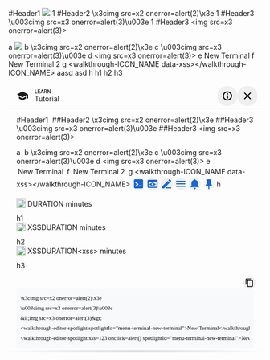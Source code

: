 #Header1 <img ng-template="xss" ng-click="xss" src=x1 onerror=alert(1)>
1
#Header2 \x3cimg src=x2 onerror=alert(2)\x3e
1
#Header3 \u003cimg src=x3 onerror=alert(3)\u003e
1
#Header3 &lt;img src=x3 onerror=alert(3)&gt;

a
<img src=x1 onerror=alert(1)>
b
\x3cimg src=x2 onerror=alert(2)\x3e
c
\u003cimg src=x3 onerror=alert(3)\u003e
d
&lt;img src=x3 onerror=alert(3)&gt;
e
<walkthrough-editor-spotlight spotlightId="menu-terminal-new-terminal">New Terminal</walkthrough-editor-spotlight>
f
<walkthrough-editor-spotlight xss=123 onclick=alert() spotlightId="menu-terminal-new-terminal">New Terminal 2</walkthrough-editor-spotlight>
g
<walkthrough-ICON_NAME data-xss></walkthrough-ICON_NAME>
<walkthrough-cloud-shell-icon data-xss>aasd</walkthrough-cloud-shell-icon>
<walkthrough-web-preview-icon data-xss>asd</walkthrough-web-preview-icon>
<walkthrough-cloud-shell-editor-icon data-xss></walkthrough-cloud-shell-editor-icon>
<walkthrough-nav-menu-icon data-xss></walkthrough-nav-menu-icon>
<walkthrough-notification-menu-icon data-xss></walkthrough-notification-menu-icon>
<walkthrough-pin-section-icon data-xss></walkthrough-pin-section-icon>
h
<walkthrough-tutorial-duration duration="DURATION"></walkthrough-tutorial-duration>
h1
<walkthrough-tutorial-duration duration="XSSDURATION"></walkthrough-tutorial-duration>
h2
<walkthrough-tutorial-duration duration="XSSDURATION<xss>"></walkthrough-tutorial-duration>
h3

<html lang="en"><head>
    <base href="/tutorial/iframe-angular.html">
    <meta charset="utf-8">
    <meta name="referrer" content="no-referrer">
    <title>Walkthrough</title>
    <link href="https://fonts.googleapis.com/css?family=Google+Sans:400,500|Roboto:400,500,700|Roboto+Mono:400,500,700|Inconsolata:400,700" rel="stylesheet" type="text/css" nonce="">
    <link href="https://fonts.googleapis.com/icon?family=Material+Icons+Extended" rel="stylesheet" type="text/css" nonce="">
    <link href="https://walkthroughs.googleusercontent.com/javascript/4jcv2xv5-t6uw-rled-5jfa-foy54z4zj2p3/style-angular.css" rel="stylesheet" type="text/css" nonce="">
  <style type="text/css"></style><style>[_nghost-bkf-c80]{display:block}.router-outlet-container[_ngcontent-bkf-c80]{min-height:0}
/**# sourceMappingURL=app.css.map */</style><style type="text/css">/**
  @angular/flex-layout - workaround for possible browser quirk with mediaQuery listeners
  see http://bit.ly/2sd4HMP
*/
@media (min-width: 600px), (max-width: 599px), (min-width: 960px), (max-width: 959px), (min-width: 1280px), (max-width: 1279px), (min-width: 1920px), (max-width: 1920px), (min-width: 0px) and (max-width: 599px), (min-width: 600px) and (max-width: 959px), (min-width: 960px) and (max-width: 1279px), (min-width: 1280px) and (max-width: 1919px), (min-width: 1920px) and (max-width: 5000px) {.fx-query-test{ }}</style><style>.mat-toolbar[_ngcontent-bkf-c79]{height:49px;min-height:49px;border-bottom:1px solid #dadce0}.mat-toolbar[_ngcontent-bkf-c79]   .mat-toolbar-row[_ngcontent-bkf-c79]{margin-top:4px;padding:0 8px}.mat-toolbar[_ngcontent-bkf-c79]   h1.gmat-headline-6[_ngcontent-bkf-c79]{font:normal normal 400 18px/24px "Google Sans",sans-serif;-webkit-font-smoothing:antialiased;text-overflow:ellipsis;overflow:hidden}.mat-icon-button[_ngcontent-bkf-c79]{height:40px;width:40px;line-height:40px}.mat-menu-item[_ngcontent-bkf-c79]{height:32px;line-height:32px;color:#3c4043}.mat-menu-item[_ngcontent-bkf-c79]   .mat-icon[_ngcontent-bkf-c79]{font-size:18px;height:18px;width:18px;line-height:18px}#walkthrough-header-back[_ngcontent-bkf-c79]{color:var(--icon-color);padding:0}#walkthrough-header-back[_ngcontent-bkf-c79]:hover{background:#fff}.history-opt-in-button[_ngcontent-bkf-c79]{padding-left:0;padding-right:0}.history-opt-in-button[_ngcontent-bkf-c79]   .mat-slide-toggle[_ngcontent-bkf-c79]{padding-right:10px;padding-left:10px;height:32px;line-height:32px;color:#3c4043}.walkthrough-header-back[_ngcontent-bkf-c79]{min-width:28px;min-height:28px}.walkthrough-home-icon[_ngcontent-bkf-c79]{margin:0 8px;min-width:24px;color:var(--icon-color)}.learn-assistant-header[_ngcontent-bkf-c79]{margin:0 4px;overflow:hidden}.learn-panel-header[_ngcontent-bkf-c79]{margin:0 8px}.walkthrough-category-title[_ngcontent-bkf-c79]{overflow:hidden;text-overflow:ellipsis}.walkthrough-report-problem-button[_ngcontent-bkf-c79]   mat-icon[_ngcontent-bkf-c79]{color:var(--icon-color);height:21px;width:21px}.learn-assistant-title[_ngcontent-bkf-c79]{font:normal normal 500 10px/16px "Roboto",sans-serif;letter-spacing:.3px;-webkit-font-smoothing:antialiased;text-transform:uppercase;color:var(--icon-color);line-height:10px}.walkthrough-report-problem-button[_ngcontent-bkf-c79]   mat-icon[_ngcontent-bkf-c79]{color:var(--icon-color);height:21px;width:21px}.walkthrough-menu-button[_ngcontent-bkf-c79]   mat-icon[_ngcontent-bkf-c79], .walkthrough-close-button[_ngcontent-bkf-c79]   mat-icon[_ngcontent-bkf-c79]{color:var(--icon-color)}</style><style>.supporting-illustration[_ngcontent-bkf-c32]{height:18px;width:18px;vertical-align:middle}.banner-container[_ngcontent-bkf-c32]{max-height:500px;overflow:hidden;position:relative}.banner-message[_ngcontent-bkf-c32]{padding:12px 16px}.gmat-body-2[_ngcontent-bkf-c32]{font-size:13px;line-height:16px}.banner-message-content[_ngcontent-bkf-c32]{overflow-x:auto;overflow-y:hidden}a[_ngcontent-bkf-c32]{display:block;font-weight:bold;padding-top:10px;text-decoration:underline}</style><style>button[_ngcontent-bkf-c33]{text-align:unset;width:100%;overflow:hidden;text-overflow:ellipsis;padding-top:8px}.mat-icon[_ngcontent-bkf-c33]{height:16px;width:16px;padding-bottom:8px;padding-right:5px}
/**# sourceMappingURL=previous_button.css.map */</style><style>.cdk-high-contrast-active .mat-toolbar{outline:solid 1px}.mat-toolbar .mat-mdc-button-base.mat-unthemed{--mdc-text-button-label-text-color: inherit;--mdc-outlined-button-label-text-color: inherit}.mat-toolbar-row,.mat-toolbar-single-row{display:flex;box-sizing:border-box;padding:0 16px;width:100%;flex-direction:row;align-items:center;white-space:nowrap}.mat-toolbar-multiple-rows{display:flex;box-sizing:border-box;flex-direction:column;width:100%}
</style><style>.mat-icon{-webkit-user-select:none;user-select:none;background-repeat:no-repeat;display:inline-block;fill:currentColor;height:24px;width:24px;overflow:hidden}.mat-icon.mat-icon-inline{font-size:inherit;height:inherit;line-height:inherit;width:inherit}.mat-icon.mat-ligature-font[fontIcon]::before{content:attr(fontIcon)}[dir=rtl] .mat-icon-rtl-mirror{transform:scale(-1, 1)}.mat-form-field:not(.mat-form-field-appearance-legacy) .mat-form-field-prefix .mat-icon,.mat-form-field:not(.mat-form-field-appearance-legacy) .mat-form-field-suffix .mat-icon{display:block}.mat-form-field:not(.mat-form-field-appearance-legacy) .mat-form-field-prefix .mat-icon-button .mat-icon,.mat-form-field:not(.mat-form-field-appearance-legacy) .mat-form-field-suffix .mat-icon-button .mat-icon{margin:auto}
</style><style>.mat-button .mat-button-focus-overlay,.mat-icon-button .mat-button-focus-overlay{opacity:0}.mat-button:hover:not(.mat-button-disabled) .mat-button-focus-overlay,.mat-stroked-button:hover:not(.mat-button-disabled) .mat-button-focus-overlay{opacity:.04}@media(hover: none){.mat-button:hover:not(.mat-button-disabled) .mat-button-focus-overlay,.mat-stroked-button:hover:not(.mat-button-disabled) .mat-button-focus-overlay{opacity:0}}.mat-button,.mat-icon-button,.mat-stroked-button,.mat-flat-button{box-sizing:border-box;position:relative;-webkit-user-select:none;user-select:none;cursor:pointer;outline:none;border:none;-webkit-tap-highlight-color:rgba(0,0,0,0);display:inline-block;white-space:nowrap;text-decoration:none;vertical-align:baseline;text-align:center;margin:0;min-width:64px;line-height:36px;padding:0 16px;border-radius:4px;overflow:visible}.mat-button::-moz-focus-inner,.mat-icon-button::-moz-focus-inner,.mat-stroked-button::-moz-focus-inner,.mat-flat-button::-moz-focus-inner{border:0}.mat-button.mat-button-disabled,.mat-icon-button.mat-button-disabled,.mat-stroked-button.mat-button-disabled,.mat-flat-button.mat-button-disabled{cursor:default}.mat-button.cdk-keyboard-focused .mat-button-focus-overlay,.mat-button.cdk-program-focused .mat-button-focus-overlay,.mat-icon-button.cdk-keyboard-focused .mat-button-focus-overlay,.mat-icon-button.cdk-program-focused .mat-button-focus-overlay,.mat-stroked-button.cdk-keyboard-focused .mat-button-focus-overlay,.mat-stroked-button.cdk-program-focused .mat-button-focus-overlay,.mat-flat-button.cdk-keyboard-focused .mat-button-focus-overlay,.mat-flat-button.cdk-program-focused .mat-button-focus-overlay{opacity:.12}.mat-button::-moz-focus-inner,.mat-icon-button::-moz-focus-inner,.mat-stroked-button::-moz-focus-inner,.mat-flat-button::-moz-focus-inner{border:0}.mat-raised-button{box-sizing:border-box;position:relative;-webkit-user-select:none;user-select:none;cursor:pointer;outline:none;border:none;-webkit-tap-highlight-color:rgba(0,0,0,0);display:inline-block;white-space:nowrap;text-decoration:none;vertical-align:baseline;text-align:center;margin:0;min-width:64px;line-height:36px;padding:0 16px;border-radius:4px;overflow:visible;transform:translate3d(0, 0, 0);transition:background 400ms cubic-bezier(0.25, 0.8, 0.25, 1),box-shadow 280ms cubic-bezier(0.4, 0, 0.2, 1)}.mat-raised-button::-moz-focus-inner{border:0}.mat-raised-button.mat-button-disabled{cursor:default}.mat-raised-button.cdk-keyboard-focused .mat-button-focus-overlay,.mat-raised-button.cdk-program-focused .mat-button-focus-overlay{opacity:.12}.mat-raised-button::-moz-focus-inner{border:0}.mat-raised-button._mat-animation-noopable{transition:none !important;animation:none !important}.mat-stroked-button{border:1px solid currentColor;padding:0 15px;line-height:34px}.mat-stroked-button .mat-button-ripple.mat-ripple,.mat-stroked-button .mat-button-focus-overlay{top:-1px;left:-1px;right:-1px;bottom:-1px}.mat-fab{box-sizing:border-box;position:relative;-webkit-user-select:none;user-select:none;cursor:pointer;outline:none;border:none;-webkit-tap-highlight-color:rgba(0,0,0,0);display:inline-block;white-space:nowrap;text-decoration:none;vertical-align:baseline;text-align:center;margin:0;min-width:64px;line-height:36px;padding:0 16px;border-radius:4px;overflow:visible;transform:translate3d(0, 0, 0);transition:background 400ms cubic-bezier(0.25, 0.8, 0.25, 1),box-shadow 280ms cubic-bezier(0.4, 0, 0.2, 1);min-width:0;border-radius:50%;width:56px;height:56px;padding:0;flex-shrink:0}.mat-fab::-moz-focus-inner{border:0}.mat-fab.mat-button-disabled{cursor:default}.mat-fab.cdk-keyboard-focused .mat-button-focus-overlay,.mat-fab.cdk-program-focused .mat-button-focus-overlay{opacity:.12}.mat-fab::-moz-focus-inner{border:0}.mat-fab._mat-animation-noopable{transition:none !important;animation:none !important}.mat-fab .mat-button-wrapper{padding:16px 0;display:inline-block;line-height:24px}.mat-mini-fab{box-sizing:border-box;position:relative;-webkit-user-select:none;user-select:none;cursor:pointer;outline:none;border:none;-webkit-tap-highlight-color:rgba(0,0,0,0);display:inline-block;white-space:nowrap;text-decoration:none;vertical-align:baseline;text-align:center;margin:0;min-width:64px;line-height:36px;padding:0 16px;border-radius:4px;overflow:visible;transform:translate3d(0, 0, 0);transition:background 400ms cubic-bezier(0.25, 0.8, 0.25, 1),box-shadow 280ms cubic-bezier(0.4, 0, 0.2, 1);min-width:0;border-radius:50%;width:40px;height:40px;padding:0;flex-shrink:0}.mat-mini-fab::-moz-focus-inner{border:0}.mat-mini-fab.mat-button-disabled{cursor:default}.mat-mini-fab.cdk-keyboard-focused .mat-button-focus-overlay,.mat-mini-fab.cdk-program-focused .mat-button-focus-overlay{opacity:.12}.mat-mini-fab::-moz-focus-inner{border:0}.mat-mini-fab._mat-animation-noopable{transition:none !important;animation:none !important}.mat-mini-fab .mat-button-wrapper{padding:8px 0;display:inline-block;line-height:24px}.mat-icon-button{padding:0;min-width:0;width:40px;height:40px;flex-shrink:0;line-height:40px;border-radius:50%}.mat-icon-button i,.mat-icon-button .mat-icon{line-height:24px}.mat-button-ripple.mat-ripple,.mat-button-focus-overlay{top:0;left:0;right:0;bottom:0;position:absolute;pointer-events:none;border-radius:inherit}.mat-button-ripple.mat-ripple:not(:empty){transform:translateZ(0)}.mat-button-focus-overlay{opacity:0;transition:opacity 200ms cubic-bezier(0.35, 0, 0.25, 1),background-color 200ms cubic-bezier(0.35, 0, 0.25, 1)}._mat-animation-noopable .mat-button-focus-overlay{transition:none}.mat-button-ripple-round{border-radius:50%;z-index:1}.mat-button .mat-button-wrapper>*,.mat-flat-button .mat-button-wrapper>*,.mat-stroked-button .mat-button-wrapper>*,.mat-raised-button .mat-button-wrapper>*,.mat-icon-button .mat-button-wrapper>*,.mat-fab .mat-button-wrapper>*,.mat-mini-fab .mat-button-wrapper>*{vertical-align:middle}.mat-form-field:not(.mat-form-field-appearance-legacy) .mat-form-field-prefix .mat-icon-button,.mat-form-field:not(.mat-form-field-appearance-legacy) .mat-form-field-suffix .mat-icon-button{display:inline-flex;justify-content:center;align-items:center;font-size:inherit;width:2.5em;height:2.5em}.mat-flat-button::before,.mat-raised-button::before,.mat-fab::before,.mat-mini-fab::before{margin:calc(calc(var(--mat-focus-indicator-border-width, 3px) + 2px) * -1)}.mat-stroked-button::before{margin:calc(calc(var(--mat-focus-indicator-border-width, 3px) + 3px) * -1)}.cdk-high-contrast-active .mat-button,.cdk-high-contrast-active .mat-flat-button,.cdk-high-contrast-active .mat-raised-button,.cdk-high-contrast-active .mat-icon-button,.cdk-high-contrast-active .mat-fab,.cdk-high-contrast-active .mat-mini-fab{outline:solid 1px}.mat-datepicker-toggle .mat-mdc-button-base{width:40px;height:40px;padding:8px 0}.mat-datepicker-actions .mat-button-base+.mat-button-base{margin-left:8px}[dir=rtl] .mat-datepicker-actions .mat-button-base+.mat-button-base{margin-left:0;margin-right:8px}
</style><style>mat-menu{display:none}.mat-menu-panel{min-width:112px;max-width:280px;overflow:auto;-webkit-overflow-scrolling:touch;max-height:calc(100vh - 48px);border-radius:4px;outline:0;min-height:64px;position:relative}.mat-menu-panel.ng-animating{pointer-events:none}.cdk-high-contrast-active .mat-menu-panel{outline:solid 1px}.mat-menu-content:not(:empty){padding-top:8px;padding-bottom:8px}.mat-menu-item{-webkit-user-select:none;user-select:none;cursor:pointer;outline:none;border:none;-webkit-tap-highlight-color:rgba(0,0,0,0);white-space:nowrap;overflow:hidden;text-overflow:ellipsis;display:block;line-height:48px;height:48px;padding:0 16px;text-align:left;text-decoration:none;max-width:100%;position:relative}.mat-menu-item::-moz-focus-inner{border:0}.mat-menu-item[disabled]{cursor:default}[dir=rtl] .mat-menu-item{text-align:right}.mat-menu-item .mat-icon{margin-right:16px;vertical-align:middle}.mat-menu-item .mat-icon svg{vertical-align:top}[dir=rtl] .mat-menu-item .mat-icon{margin-left:16px;margin-right:0}.mat-menu-item[disabled]::after{display:block;position:absolute;content:"";top:0;left:0;bottom:0;right:0}.cdk-high-contrast-active .mat-menu-item{margin-top:1px}.mat-menu-item-submenu-trigger{padding-right:32px}[dir=rtl] .mat-menu-item-submenu-trigger{padding-right:16px;padding-left:32px}.mat-menu-submenu-icon{position:absolute;top:50%;right:16px;transform:translateY(-50%);width:5px;height:10px;fill:currentColor}[dir=rtl] .mat-menu-submenu-icon{right:auto;left:16px;transform:translateY(-50%) scaleX(-1)}.cdk-high-contrast-active .mat-menu-submenu-icon{fill:CanvasText}button.mat-menu-item{width:100%}.mat-menu-item .mat-menu-ripple{top:0;left:0;right:0;bottom:0;position:absolute;pointer-events:none}
</style><style>[_nghost-bkf-c142]{flex:1 1 100%;display:flex;flex-direction:column;place-content:stretch flex-start;align-items:stretch;min-height:0}shadow-boxer.floating-footer[_ngcontent-bkf-c142]{flex:0 1 auto}.content-container[_ngcontent-bkf-c142]{overflow:auto}.content-container[_ngcontent-bkf-c142], .walkthrough-title[_ngcontent-bkf-c142]{padding:0px 16px}.red-icon[_ngcontent-bkf-c142]{color:#da4236;height:18px;width:18px;vertical-align:middle}[_nghost-bkf-c142]     table{border-collapse:collapse;margin:8px}[_nghost-bkf-c142]     table th, [_nghost-bkf-c142]     table td{border:1px solid #000}.mat-expansion-panel[_ngcontent-bkf-c142]{margin-bottom:4px}.mat-expansion-panel-header-title[_ngcontent-bkf-c142]{font-family:"Roboto",sans-serif}
/**# sourceMappingURL=content_renderer.css.map */</style><style>.progress-container[_ngcontent-bkf-c140]{display:-webkit-box;display:-webkit-flex;display:-moz-box;display:-ms-flexbox;display:flex;-webkit-box-orient:vertical;-webkit-box-direction:normal;-webkit-flex-flow:wrap;-moz-box-orient:vertical;-moz-box-direction:normal;-ms-flex-flow:wrap;flex-flow:wrap;-webkit-box-pack:center;-webkit-justify-content:center;-moz-box-pack:center;-ms-flex-pack:center;justify-content:center;list-style:none;padding:0;padding-top:5px;margin:0}.progress-bar[_ngcontent-bkf-c140]{display:-webkit-box;display:-webkit-flex;display:-moz-box;display:-ms-flexbox;display:flex;-webkit-box-orient:vertical;-webkit-box-direction:normal;-webkit-flex-flow:wrap;-moz-box-orient:vertical;-moz-box-direction:normal;-ms-flex-flow:wrap;flex-flow:wrap;-webkit-box-pack:center;-webkit-justify-content:center;-moz-box-pack:center;-ms-flex-pack:center;justify-content:center;padding:0;margin:5px 0;-webkit-box-flex:1;-webkit-flex-grow:1;-moz-box-flex:1;-ms-flex-positive:1;flex-grow:1;-webkit-transition:all .3s ease-in-out;transition:all .3s ease-in-out}.expansion-journey-list[_ngcontent-bkf-c140]{margin:15px 0}.mat-expansion-panel[_ngcontent-bkf-c140]{background:#f1f3f4}.expansion-panel-header[_ngcontent-bkf-c140]{-webkit-flex-flow:wrap;-ms-flex-flow:wrap;flex-flow:wrap}.journey-walkthrough-title-intro[_ngcontent-bkf-c140]{padding:5px 0}.mat-divider[_ngcontent-bkf-c140]{padding-bottom:10px}mat-panel-title[_ngcontent-bkf-c140]{-webkit-box-flex:4;-webkit-flex-grow:4;-moz-box-flex:4;-ms-flex-positive:4;flex-grow:4}mat-panel-description[_ngcontent-bkf-c140]{-webkit-box-pack:end;-webkit-justify-content:flex-end;-moz-box-pack:end;-ms-flex-pack:end;justify-content:flex-end;min-width:35px;-webkit-box-flex:1;-webkit-flex-grow:1;-moz-box-flex:1;-ms-flex-positive:1;flex-grow:1}mat-nav-list[_ngcontent-bkf-c140]   mat-list-item[_ngcontent-bkf-c140]{height:25px;font-size:13px;padding-right:20px;padding-left:25px;width:300px;margin-left:-25px}mat-nav-list[_ngcontent-bkf-c140]   mat-list-item[_ngcontent-bkf-c140]:hover{background:#d3d3d3;cursor:pointer}
/**# sourceMappingURL=progress_bar.css.map */</style><style>.step-counter[_ngcontent-bkf-c141]{padding:12px 12px 0px;opacity:.66;font-size:12px}</style><style>[_nghost-bkf-c84]{position:relative;max-height:100%;min-height:0;width:100%;display:block}.shadow-overlay[_ngcontent-bkf-c84]{overflow-y:auto;position:absolute;height:100%;width:100%;pointer-events:none}.shadow-overlay[_ngcontent-bkf-c84]:not(.not-at-top):not(.not-at-bottom){display:none}.shadow-overlay.not-at-top[_ngcontent-bkf-c84]::before{content:"";position:absolute;top:0;width:100%;height:6px;background:radial-gradient(ellipse at 50% 0%, rgba(0, 0, 0, 0.15), rgba(60, 64, 67, 0) 75%);z-index:1}.shadow-overlay.not-at-bottom[_ngcontent-bkf-c84]::after{content:"";pointer-events:none;position:absolute;bottom:0;width:100%;height:6px;background:radial-gradient(ellipse at 50% 100%, rgba(0, 0, 0, 0.15), rgba(60, 64, 67, 0) 75%);z-index:1}.shadow-box-content[_ngcontent-bkf-c84]{overflow-y:auto;max-height:100%;width:100%}</style><style>.walkthrough-footer-button.mat-button[_ngcontent-bkf-c119], .walkthrough-footer-button.mat-flat-button[_ngcontent-bkf-c119]{line-height:24px;padding:0 12px;min-width:48px}mat-toolbar[_ngcontent-bkf-c119]{min-height:48px;height:48px}mat-toolbar[_ngcontent-bkf-c119]   button[_ngcontent-bkf-c119]{text-transform:uppercase;font-size:12px}</style><style>[_nghost-bkf-c118]{display:none}.show[_nghost-bkf-c118]{display:block}  .journey header h1{height:0;margin:0;overflow:hidden;padding:0}
/**# sourceMappingURL=html_step.css.map */</style><style>.spotlight-link[_ngcontent-bkf-c63]{line-height:25px;padding:3px;border:1px dashed var(--purple-400);border-radius:5px;color:var(--purple-900);white-space:nowrap}.spotlight-link[_ngcontent-bkf-c63]     strong{font-weight:normal}.spotlight-link[_ngcontent-bkf-c63]:hover{cursor:pointer;background:var(--purple-50)}  .dark-mode .spotlight-link{border:1px dashed var(--purple-300);color:var(--purple-200)}  .dark-mode .spotlight-link:hover{background:var(--purple-900)}.spotlight-button[_ngcontent-bkf-c63]{box-sizing:content-box;display:inline-block;height:24px;margin:8px;min-width:72px;padding:4px 16px;text-align:center;text-transform:uppercase;-webkit-border-radius:0px}.spotlight-diagnostic[_ngcontent-bkf-c63]{transform:scale(0.6);vertical-align:middle;margin-bottom:3px}.match[_ngcontent-bkf-c63]{color:green}.no-match[_ngcontent-bkf-c63]{color:red}.not-present[_ngcontent-bkf-c63]{color:gray}  .mat-tooltip.spotlight-diagnostic-tooltip{font-size:12px;white-space:pre-line}</style><style>button.mat-icon-button-inline.mat-icon-button[_ngcontent-bkf-c92]{vertical-align:middle;margin-bottom:4px;line-height:inherit;height:24px;width:24px;color:#1967d2}img.block-icon[_ngcontent-bkf-c92]{display:block;margin:25px auto;width:100px;height:auto}</style><style>.walkthrough-duration[_ngcontent-bkf-c115]{margin-bottom:12px}.walkthrough-duration-icon[_ngcontent-bkf-c115]{vertical-align:middle;display:inline-block;height:18px;width:18px}.walkthrough-duration-label[_ngcontent-bkf-c115]{display:inline;vertical-align:middle;margin-left:4px}</style><style>[_nghost-bkf-c91]{display:block;margin-bottom:8px}[_nghost-bkf-c91]   .code-block-button-container[_ngcontent-bkf-c91]{display:flex;justify-content:flex-end;margin-right:-4px;position:relative;z-index:5}[_nghost-bkf-c91]   .code-block-copy[_ngcontent-bkf-c91]   .cfc-button-small[_ngcontent-bkf-c91]{height:24px;width:24px;line-height:24px}[_nghost-bkf-c91]   .code-block-copy[_ngcontent-bkf-c91]   .cfc-button-small[_ngcontent-bkf-c91]::before{border-radius:4px}[_nghost-bkf-c91]   .code-block-copy[_ngcontent-bkf-c91]   mat-icon[_ngcontent-bkf-c91]{fill:var(--icon-color);height:18px;width:18px}[_nghost-bkf-c91]   .code-block[_ngcontent-bkf-c91]{color:#000;font-family:roboto mono;font-size:11px;line-height:20px;background-color:#f8f9fa;padding:8px 8px 0;position:relative;overflow-y:hidden}[_nghost-bkf-c91]   .code-block[_ngcontent-bkf-c91]   .code-block-content[_ngcontent-bkf-c91]{white-space:pre}[_nghost-bkf-c91]   .code-block.terminal-input[_ngcontent-bkf-c91]   .code-block-content[_ngcontent-bkf-c91]::before{content:"$ ";color:#9aa0a6}[_nghost-bkf-c91]   .code-block-content.terminal[_ngcontent-bkf-c91]   var[_ngcontent-bkf-c91]{color:#ec407a;font-weight:700}.code-block-content-container[_ngcontent-bkf-c91]{overflow-x:auto;overflow-y:hidden;padding-bottom:10px;min-height:20px}</style></head>
  <body>
    <app-root id="walkthrough-content" _nghost-bkf-c80="" ng-version="0.0.0-PLACEHOLDER" style="display: flex; box-sizing: border-box; flex-direction: row;"><div _ngcontent-bkf-c80="" fxlayout="column" fxlayoutalign="space-between stretch" fxflex="grow" style="box-sizing: border-box; display: flex; flex-direction: column; max-width: 100%; place-content: stretch space-between; align-items: stretch; flex: 1 1 100%;"><walkthrough-toolbar _ngcontent-bkf-c80="" _nghost-bkf-c79=""><mat-toolbar _ngcontent-bkf-c79="" class="mat-toolbar mat-toolbar-multiple-rows"><mat-toolbar-row _ngcontent-bkf-c79="" fxlayout="row" fxlayoutalign="end center" class="mat-toolbar-row" style="box-sizing: border-box; max-height: 100%; display: flex; flex-direction: row; place-content: center flex-end; align-items: center;"><mat-icon _ngcontent-bkf-c79="" role="img" class="mat-icon notranslate walkthrough-home-icon mat-icon-no-color" aria-hidden="true" data-mat-icon-type="svg" data-mat-icon-name="school-gm2"><svg width="100%" height="100%" viewBox="0 0 24 24" fit="" preserveAspectRatio="xMidYMid meet" focusable="false">
      <path d="M0 0h24v24H0z" fill="none"></path>
      <path d="M5 13.18v4L12 21l7-3.82v-4L12 17l-7-3.82zM12 3L1 9l11 6 9-4.91V17h2V9L12 3z"></path>
    </svg></mat-icon><div _ngcontent-bkf-c79="" fxflex="grow" role="none" fxlayout="column" class="learn-assistant-header" style="flex: 1 1 100%; box-sizing: border-box; display: flex; flex-direction: column;"><div _ngcontent-bkf-c79="" fxflex="grow" role="none" class="gmat-overline learn-assistant-title title-secondary gmat-meta" style="flex: 1 1 100%; box-sizing: border-box;">Learn</div><div _ngcontent-bkf-c79="" fxflex="grow" role="none" class="gmat-subhead-2 walkthrough-view-title learn-assistant-subtitle" style="flex: 1 1 100%; box-sizing: border-box;">Tutorial</div></div><!----><button _ngcontent-bkf-c79="" id="walkthrough-menu-button" mat-icon-button="" fxflex="none" mattooltip="More options" mattooltipclass="toolbar-tooltip" aria-label="More options" class="mat-focus-indicator mat-menu-trigger mat-tooltip-trigger walkthrough-menu-button mat-icon-button mat-button-base ng-star-inserted" aria-haspopup="menu" aria-expanded="false" style="flex: 0 0 auto; box-sizing: border-box; max-width: none;"><span class="mat-button-wrapper"><mat-icon _ngcontent-bkf-c79="" role="img" svgicon="status-info-small-clear" class="mat-icon notranslate mat-icon-no-color" aria-hidden="true" data-mat-icon-type="svg" data-mat-icon-name="status-info-small-clear"><svg id="pantheon-status-info-small-clear" width="100%" height="100%" viewBox="0 0 18 18" fit="" preserveAspectRatio="xMidYMid meet" focusable="false">
  <path d="M9 16A7 7 0 1 1 9 2a7 7 0 0 1 0 14zm0-1.7A5.3 5.3 0 1 0 9 3.7a5.3 5.3 0 0 0 0 10.6zM8 7V5h2v2H8zm0 6V8h2v5H8z" fill-rule="evenodd"></path>
</svg></mat-icon></span><span matripple="" class="mat-ripple mat-button-ripple mat-button-ripple-round"></span><span class="mat-button-focus-overlay"></span></button><!----><!----><button _ngcontent-bkf-c79="" id="walkthrough-close-button" mat-icon-button="" fxflex="none" mattooltip="Close panel" mattooltipclass="toolbar-tooltip" aria-label="Close panel" cdkfocusinitial="" class="mat-focus-indicator mat-tooltip-trigger walkthrough-close-button mat-icon-button mat-button-base" style="flex: 0 0 auto; box-sizing: border-box; max-width: none;"><span class="mat-button-wrapper"><mat-icon _ngcontent-bkf-c79="" role="img" svgicon="pantheon-close" class="mat-icon notranslate mat-icon-no-color" aria-hidden="true" data-mat-icon-type="svg" data-mat-icon-name="pantheon-close"><svg width="100%" height="100%" viewBox="0 0 24 24" fit="" preserveAspectRatio="xMidYMid meet" focusable="false">
      <path d="M19 6.41L17.59 5 12 10.59 6.41 5 5 6.41 10.59 12 5 17.59 6.41 19 12 13.41 17.59
               19 19 17.59 13.41 12z" fill-rule="evenodd">
      </path>
    </svg></mat-icon></span><span matripple="" class="mat-ripple mat-button-ripple mat-button-ripple-round"></span><span class="mat-button-focus-overlay"></span></button><!----></mat-toolbar-row></mat-toolbar><mat-menu _ngcontent-bkf-c79="" class=""><!----></mat-menu></walkthrough-toolbar><walkthrough-banner _ngcontent-bkf-c80="" _nghost-bkf-c32="" class="ng-tns-c32-0"><!----><!----><!----></walkthrough-banner><walkthrough-previous-button _ngcontent-bkf-c80="" _nghost-bkf-c33=""><!----></walkthrough-previous-button><div _ngcontent-bkf-c80="" fxlayout="column" fxlayoutalign="start stretch" fxflex="grow" class="router-outlet-container" style="box-sizing: border-box; flex: 1 1 100%; display: flex; flex-direction: column; place-content: stretch flex-start; align-items: stretch;"><router-outlet _ngcontent-bkf-c80=""></router-outlet><content-renderer _nghost-bkf-c142="" class="ng-star-inserted"><progress-bar _ngcontent-bkf-c142="" _nghost-bkf-c140=""><!----><!----></progress-bar><step-counter _ngcontent-bkf-c142="" _nghost-bkf-c141=""><!----></step-counter><shadow-boxer _ngcontent-bkf-c142="" class="floating-footer ng-tns-c84-2 ng-star-inserted" _nghost-bkf-c84=""><div _ngcontent-bkf-c84="" class="shadow-overlay ng-tns-c84-2 not-at-bottom"></div><div _ngcontent-bkf-c84="" cdkscrollable="" class="shadow-box-content ng-tns-c84-2 ng-trigger ng-trigger-animationEvent"><div _ngcontent-bkf-c142="" id="walkthrough-step-container" role="region" class="content-container ng-tns-c84-2"><walkthrough-html-step _ngcontent-bkf-c142="" class="walkthrough-step show ng-star-inserted" _nghost-bkf-c118="" id="step_1" style=""><p>#Header1 <img>
##Header2 \x3cimg src=x2 onerror=alert(2)\x3e
##Header3 \u003cimg src=x3 onerror=alert(3)\u003e
##Header3 &lt;img src=x3 onerror=alert(3)&gt;</p>
<p>a
<img>
b
\x3cimg src=x2 onerror=alert(2)\x3e
c
\u003cimg src=x3 onerror=alert(3)\u003e
d
&lt;img src=x3 onerror=alert(3)&gt;
e
<walkthrough-editor-spotlight spotlightid="menu-terminal-new-terminal" ng-version="0.0.0-PLACEHOLDER"><spotlight-base _nghost-bkf-c63=""><a _ngcontent-bkf-c63="" dismissbanners="" role="button" aria-label="open spotlight" class="spotlight-link">New Terminal</a></spotlight-base></walkthrough-editor-spotlight>
f
<walkthrough-editor-spotlight spotlightid="menu-terminal-new-terminal" ng-version="0.0.0-PLACEHOLDER"><spotlight-base _nghost-bkf-c63=""><a _ngcontent-bkf-c63="" dismissbanners="" role="button" aria-label="open spotlight" class="spotlight-link">New Terminal 2</a></spotlight-base></walkthrough-editor-spotlight>
g
&lt;walkthrough-ICON_NAME data-xss&gt;&lt;/walkthrough-ICON_NAME&gt;
<walkthrough-cloud-shell-icon _nghost-bkf-c92="" ng-version="0.0.0-PLACEHOLDER"><button _ngcontent-bkf-c92="" type="button" mat-icon-button="" class="mat-focus-indicator mat-icon-button-inline mat-icon-button mat-button-base ng-star-inserted" aria-label="Spotlight Activate Cloud Shell"><span class="mat-button-wrapper"><mat-icon _ngcontent-bkf-c92="" role="img" inline="" class="mat-icon notranslate mat-icon-inline mat-icon-no-color" aria-hidden="true" data-mat-icon-type="svg" data-mat-icon-name="cloud-shell-icon"><svg width="100%" height="100%" viewBox="0 0 24 24" xmlns="http://www.w3.org/2000/svg" fit="" preserveAspectRatio="xMidYMid meet" focusable="false"><path d="M12 12.996L8.5 8.99H5l3.5 4.006L5 17h3.5l3.5-4.004zm-9-8C3 3.892 3.893 3 4.995 3h14.01C20.107 3 21 3.893 21 4.995v14.01A1.995 1.995 0 0 1 19.005 21H4.995A1.995 1.995 0 0 1 3 19.005V4.995zm10.01 9.983h5.044L18 17l-4.99-.037V14.98z" fill-rule="evenodd"></path></svg></mat-icon></span><span matripple="" class="mat-ripple mat-button-ripple mat-button-ripple-round"></span><span class="mat-button-focus-overlay"></span></button><!----><!----></walkthrough-cloud-shell-icon>
<walkthrough-web-preview-icon _nghost-bkf-c92="" ng-version="0.0.0-PLACEHOLDER"><button _ngcontent-bkf-c92="" type="button" mat-icon-button="" class="mat-focus-indicator mat-icon-button-inline mat-icon-button mat-button-base ng-star-inserted" aria-label="Spotlight Web Preview"><span class="mat-button-wrapper"><mat-icon _ngcontent-bkf-c92="" role="img" inline="" class="mat-icon notranslate mat-icon-inline mat-icon-no-color" aria-hidden="true" data-mat-icon-type="svg" data-mat-icon-name="web-preview-icon"><svg width="100%" height="100%" viewBox="0 0 24 24" xmlns="http://www.w3.org/2000/svg" fit="" preserveAspectRatio="xMidYMid meet" focusable="false"> <path d="M20 4c1.1 0 2 .9 2 2v12c0 1.1-.9 2-2 2H4c-1.1 0-2-.9-2-2 V6c0-1.1.9-2 2-2h16zm0 14V8H4v10h16zm-8-9l7 4-7 4-7-4 7-4zm0 5.9c1 0 1.9-.8 1.9-1.9 0-1.1-.8-1.9-1.9-1.9-1.1 0-1.9.8-1.9 1.9 0 1.1.9 1.9 1.9 1.9z"></path></svg></mat-icon></span><span matripple="" class="mat-ripple mat-button-ripple mat-button-ripple-round"></span><span class="mat-button-focus-overlay"></span></button><!----><!----></walkthrough-web-preview-icon>
<walkthrough-cloud-shell-editor-icon _nghost-bkf-c92="" ng-version="0.0.0-PLACEHOLDER"><button _ngcontent-bkf-c92="" type="button" mat-icon-button="" class="mat-focus-indicator mat-icon-button-inline mat-icon-button mat-button-base ng-star-inserted" aria-label="Spotlight Launch Editor"><span class="mat-button-wrapper"><mat-icon _ngcontent-bkf-c92="" role="img" inline="" class="mat-icon notranslate mat-icon-inline mat-icon-no-color" aria-hidden="true" data-mat-icon-type="svg" data-mat-icon-name="cloud-shell-editor-icon"><svg xmlns="http://www.w3.org/2000/svg" id="p6n-devshell-icon-editor" width="100%" height="100%" viewBox="0 0 24 24" fit="" preserveAspectRatio="xMidYMid meet" focusable="false">
      <path d="M11 19h10v2H11v-2zm-8-1.8l11.1-11 3.8 3.7L6.8 21H3v-3.8z
               M20.7 7S18.9 8.9 19 8.9l-3.8-3.8L17 3.3c.4-.4 1-.4 1.4 0l2.3 2.3c.4.4.4 1 0
               1.4z"></path></svg></mat-icon></span><span matripple="" class="mat-ripple mat-button-ripple mat-button-ripple-round"></span><span class="mat-button-focus-overlay"></span></button><!----><!----></walkthrough-cloud-shell-editor-icon>
<walkthrough-nav-menu-icon _nghost-bkf-c92="" ng-version="0.0.0-PLACEHOLDER"><button _ngcontent-bkf-c92="" type="button" mat-icon-button="" class="mat-focus-indicator mat-icon-button-inline mat-icon-button mat-button-base ng-star-inserted" aria-label="Spotlight Navigation Menu"><span class="mat-button-wrapper"><mat-icon _ngcontent-bkf-c92="" role="img" inline="" class="mat-icon notranslate mat-icon-inline mat-icon-no-color" aria-hidden="true" data-mat-icon-type="svg" data-mat-icon-name="console-nav-menu"><svg id="menu" width="100%" height="100%" viewBox="0 0 24 24" xmlns="http://www.w3.org/2000/svg" fit="" preserveAspectRatio="xMidYMid meet" focusable="false"><path d="M3 18h18v-2H3v2zm0-5h18v-2H3v2zm0-7v2h18V6H3z" fill-rule="evenodd"></path></svg></mat-icon></span><span matripple="" class="mat-ripple mat-button-ripple mat-button-ripple-round"></span><span class="mat-button-focus-overlay"></span></button><!----><!----></walkthrough-nav-menu-icon>
<walkthrough-notification-menu-icon _nghost-bkf-c92="" ng-version="0.0.0-PLACEHOLDER"><button _ngcontent-bkf-c92="" type="button" mat-icon-button="" class="mat-focus-indicator mat-icon-button-inline mat-icon-button mat-button-base ng-star-inserted" aria-label="Spotlight Notifications"><span class="mat-button-wrapper"><mat-icon _ngcontent-bkf-c92="" role="img" inline="" class="mat-icon notranslate mat-icon-inline mat-icon-no-color" aria-hidden="true" data-mat-icon-type="svg" data-mat-icon-name="notification-menu"><svg id="notifications" width="100%" height="100%" viewBox="0 0 18 18" xmlns="http://www.w3.org/2000/svg" fit="" preserveAspectRatio="xMidYMid meet" focusable="false"><path d="M10.5,15 L7.5,15 C7.5,16.1 8.175,17 9,17 C9.825,17 10.5,16.1 10.5,15 Z M9.99515756,3.09903766 C12.2798101,3.56043498 14,5.57933155 14,8 L14,11.9957886 L15,12.9957886 L15,14 L3,14 L3,12.9957886 L4,11.9957886 L4,8.00000001 L4,8 C4,5.57933155 5.72018994,3.56043498 8.00484244,3.09903766 C8.00163949,3.06645872 8,3.03342082 8,3 C8,2.44771525 8.44771525,2 9,2 C9.55228475,2 10,2.44771525 10,3 C10,3.03342082 9.99836051,3.06645872 9.99515756,3.09903766 Z" fill-rule="evenodd"></path></svg></mat-icon></span><span matripple="" class="mat-ripple mat-button-ripple mat-button-ripple-round"></span><span class="mat-button-focus-overlay"></span></button><!----><!----></walkthrough-notification-menu-icon>
<walkthrough-pin-section-icon _nghost-bkf-c92="" ng-version="0.0.0-PLACEHOLDER"><button _ngcontent-bkf-c92="" type="button" mat-icon-button="" class="mat-focus-indicator mat-icon-button-inline mat-icon-button mat-button-base mat-button-disabled ng-star-inserted" disabled="true"><span class="mat-button-wrapper"><mat-icon _ngcontent-bkf-c92="" role="img" inline="" class="mat-icon notranslate mat-icon-inline mat-icon-no-color" aria-hidden="true" data-mat-icon-type="svg" data-mat-icon-name="pin-section"><svg xmlns="http://www.w3.org/2000/svg" id="pin" width="100%" height="100%" viewBox="0 0 24 24" fit="" preserveAspectRatio="xMidYMid meet" focusable="false"><path d="M16 5h.99L17 3H7v2h1v7l-2 2v2h5v6l1 1 1-1v-6h5v-2l-2-2z" fill-rule="evenodd"></path></svg></mat-icon></span><span matripple="" class="mat-ripple mat-button-ripple mat-button-ripple-round"></span><span class="mat-button-focus-overlay"></span></button><!----><!----></walkthrough-pin-section-icon>
h
<walkthrough-tutorial-duration duration="DURATION" _nghost-bkf-c115="" ng-version="0.0.0-PLACEHOLDER"><div _ngcontent-bkf-c115="" class="walkthrough-duration"><img _ngcontent-bkf-c115="" role="presentation" class="walkthrough-duration-icon" src="https://walkthroughs.googleusercontent.com/tutorial/resources/duration-clock-icon-v1.svg"><div _ngcontent-bkf-c115="" class="walkthrough-duration-label">DURATION minutes</div></div></walkthrough-tutorial-duration>
h1
<walkthrough-tutorial-duration duration="XSSDURATION" _nghost-bkf-c115="" ng-version="0.0.0-PLACEHOLDER"><div _ngcontent-bkf-c115="" class="walkthrough-duration"><img _ngcontent-bkf-c115="" role="presentation" class="walkthrough-duration-icon" src="https://walkthroughs.googleusercontent.com/tutorial/resources/duration-clock-icon-v1.svg"><div _ngcontent-bkf-c115="" class="walkthrough-duration-label">XSSDURATION minutes</div></div></walkthrough-tutorial-duration>
h2
<walkthrough-tutorial-duration duration="XSSDURATION<xss>" _nghost-bkf-c115="" ng-version="0.0.0-PLACEHOLDER"><div _ngcontent-bkf-c115="" class="walkthrough-duration"><img _ngcontent-bkf-c115="" role="presentation" class="walkthrough-duration-icon" src="https://walkthroughs.googleusercontent.com/tutorial/resources/duration-clock-icon-v1.svg"><div _ngcontent-bkf-c115="" class="walkthrough-duration-label">XSSDURATION&lt;xss&gt; minutes</div></div></walkthrough-tutorial-duration>
h3</p>
<walkthrough-code-block language="" _nghost-bkf-c91="" ng-version="0.0.0-PLACEHOLDER"><div _ngcontent-bkf-c91="" class="code-block-button-container ng-star-inserted"><!----><div _ngcontent-bkf-c91="" class="code-block-copy ng-star-inserted"><button _ngcontent-bkf-c91="" type="button" mat-icon-button="" aria-label="Copy to clipboard" mattooltip="Copy to clipboard" mattooltipclass="code-block-tooltip" dismissbanners="" class="mat-focus-indicator mat-tooltip-trigger code-block-copy-button cfc-button-small mat-icon-button mat-button-base"><span class="mat-button-wrapper"><mat-icon _ngcontent-bkf-c91="" role="img" svgicon="copy" class="mat-icon notranslate mat-icon-no-color" aria-hidden="true" data-mat-icon-type="svg" data-mat-icon-name="copy"><svg width="100%" height="100%" viewBox="0 0 24 24" fit="" preserveAspectRatio="xMidYMid meet" focusable="false">
      <path d="M16 1H4c-1.1 0-2 .9-2 2v14h2V3h12V1zM8 5c-1.1 0-2 .9-2 2v14c0
               1.1.9 2 2 2h11c1.1 0 2-.9 2-2V7c0-1.1-.9-2-2-2H8zm11
               16H8V7h11v14z" fill-rule="evenodd"></path>
    </svg></mat-icon></span><span matripple="" class="mat-ripple mat-button-ripple mat-button-ripple-round"></span><span class="mat-button-focus-overlay"></span></button><!----></div><!----></div><!----><!----><div _ngcontent-bkf-c91="" class="code-block"><div _ngcontent-bkf-c91="" class="code-block-transcluded-content" hidden="">\x3cimg src=x2 onerror=alert(2)\x3e
\u003cimg src=x3 onerror=alert(3)\u003e
&amp;lt;img src=x3 onerror=alert(3)&amp;gt;
&lt;walkthrough-editor-spotlight spotlightId="menu-terminal-new-terminal"&gt;New Terminal&lt;/walkthrough-editor-spotlight&gt;
&lt;walkthrough-editor-spotlight xss=123 onclick=alert() spotlightId="menu-terminal-new-terminal"&gt;New Terminal 2&lt;/walkthrough-editor-spotlight&gt;
</div><div _ngcontent-bkf-c91="" class="code-block-content-container"><span _ngcontent-bkf-c91="" class="code-block-content"><span _ngcontent-bkf-c91="" class="ng-star-inserted"><span class="pun">\</span><span class="pln">x3cimg src</span><span class="pun">=</span><span class="pln">x2 onerror</span><span class="pun">=</span><span class="pln">alert</span><span class="pun">(</span><span class="lit">2</span><span class="pun">)\</span><span class="pln">x3e<br></span><span class="pun">\</span><span class="pln">u003cimg src</span><span class="pun">=</span><span class="pln">x3 onerror</span><span class="pun">=</span><span class="pln">alert</span><span class="pun">(</span><span class="lit">3</span><span class="pun">)\</span><span class="pln">u003e<br></span><span class="pun">&amp;</span><span class="pln">lt</span><span class="pun">;</span><span class="pln">img src</span><span class="pun">=</span><span class="pln">x3 onerror</span><span class="pun">=</span><span class="pln">alert</span><span class="pun">(</span><span class="lit">3</span><span class="pun">)&amp;</span><span class="pln">gt</span><span class="pun">;</span><span class="pln"><br></span><span class="pun">&lt;</span><span class="pln">walkthrough</span><span class="pun">-</span><span class="pln">editor</span><span class="pun">-</span><span class="pln">spotlight spotlightId</span><span class="pun">=</span><span class="str">"menu-terminal-new-terminal"</span><span class="pun">&gt;</span><span class="typ">New</span><span class="pln"> </span><span class="typ">Terminal</span><span class="pun">&lt;</span><span class="str">/walkthrough-editor-spotlight&gt;<br>&lt;walkthrough-editor-spotlight xss=123 onclick=alert() spotlightId="menu-terminal-new-terminal"&gt;New Terminal 2&lt;/</span><span class="pln">walkthrough</span><span class="pun">-</span><span class="pln">editor</span><span class="pun">-</span><span class="pln">spotlight</span><span class="pun">&gt;</span><span class="pln"><br></span></span><!----><!----><!----></span></div></div><!----></walkthrough-code-block>
</walkthrough-html-step><!----><!----><!----><!----><!----></div></div></shadow-boxer><!----><!----><!----></content-renderer><!----></div></div></app-root>
    <script src="https://apis.google.com/_/scs/abc-static/_/js/k=gapi.lb.ru.fvCSXqWR094.O/m=gapi_iframes/exm=client/rt=j/sv=1/d=1/ed=1/rs=AHpOoo88emHWCICPfjRpd9SuPuSKoIuM4Q/cb=gapi.loaded_1?le=scs" nonce="" async=""></script><script src="https://apis.google.com/_/scs/abc-static/_/js/k=gapi.lb.ru.fvCSXqWR094.O/m=client/rt=j/sv=1/d=1/ed=1/rs=AHpOoo88emHWCICPfjRpd9SuPuSKoIuM4Q/cb=gapi.loaded_0?le=scs" nonce="" async=""></script><script src="https://walkthroughs.googleusercontent.com/javascript/4jcv2xv5-t6uw-rled-5jfa-foy54z4zj2p3/en/runtime-angular.js" nonce=""></script><script src="https://apis.google.com/js/client.js" nonce="" type="text/javascript" async="" gapi_processed="true"></script>
  

<div class="cdk-live-announcer-element cdk-visually-hidden" aria-atomic="true" aria-live="polite" id="cdk-live-announcer-0"></div></body></html>

